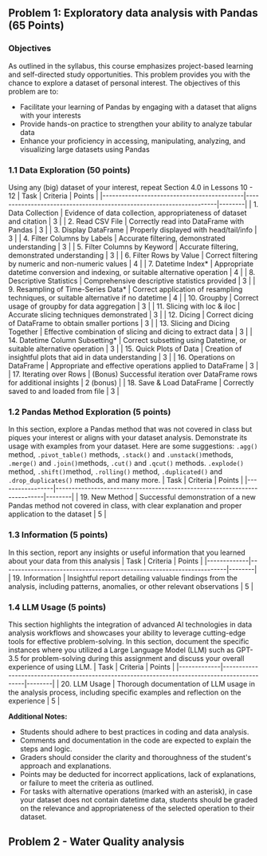 ## Problem 1: Exploratory data analysis with Pandas (65 Points)

### Objectives 
As outlined in the syllabus, this course emphasizes project-based learning and self-directed study opportunities. This problem provides you with the chance to explore a dataset of personal interest. The objectives of this problem are to:
- Facilitate your learning of Pandas by engaging with a dataset that aligns with your interests
- Provide hands-on practice to strengthen your ability to analyze tabular data
- Enhance your proficiency in accessing, manipulating, analyzing, and visualizing large datasets using Pandas

### 1.1 Data Exploration (50 points)
Using any (big) dataset of your interest, repeat Section 4.0 in Lessons 10 - 12 
| Task                                       | Criteria                                                            | Points |
|--------------------------------------------|---------------------------------------------------------------------|--------|
| 1. Data Collection                         | Evidence of data collection, appropriateness of dataset and citation   | 3      |
| 2. Read CSV File                           | Correctly read into DataFrame with Pandas                           | 3      |
| 3. Display DataFrame                       | Properly displayed with head/tail/info                              | 3      |
| 4. Filter Columns by Labels                | Accurate filtering, demonstrated understanding                      | 3      |
| 5. Filter Columns by Keyword               | Accurate filtering, demonstrated understanding                      | 3      |
| 6. Filter Rows by Value                    | Correct filtering by numeric and non-numeric values                 | 4      |
| 7. Datetime Index*                          | Appropriate datetime conversion and indexing, or suitable alternative operation | 4 |
| 8. Descriptive Statistics                  | Comprehensive descriptive statistics provided                       | 3      |
| 9. Resampling of Time-Series Data*          | Correct application of resampling techniques, or suitable alternative if no datetime | 4 |
| 10. Groupby                                | Correct usage of groupby for data aggregation                       | 3      |
| 11. Slicing with loc & iloc                | Accurate slicing techniques demonstrated                           | 3      |
| 12. Dicing                                 | Correct dicing of DataFrame to obtain smaller portions              | 3      |
| 13. Slicing and Dicing Together            | Effective combination of slicing and dicing to extract data         | 3      |
| 14. Datetime Column Subsetting*             | Correct subsetting using Datetime, or suitable alternative operation | 3     |
| 15. Quick Plots of Data                    | Creation of insightful plots that aid in data understanding         | 3      |
| 16. Operations on DataFrame                | Appropriate and effective operations applied to DataFrame           | 3      |
| 17. Iterating over Rows                    | (Bonus) Successful iteration over DataFrame rows for additional insights | 2 (bonus) |
| 18. Save & Load DataFrame                  | Correctly saved to and loaded from file                             | 3      |

### 1.2 Pandas Method Exploration (5 points)
In this section, explore a Pandas method that was not covered in class but piques your interest or aligns with your dataset analysis. Demonstrate its usage with examples from your dataset. Here are some suggestions:  `.agg()` method, `.pivot_table()` methods, `.stack()` and `.unstack()`methods, `.merge()` and `.join()`methods, `.cut()` and `.qcut()` methods. `.explode()` method, `.shift()`method, `.rolling()` method, `.duplicated()` and `.drop_duplicates()` methods, and many more. 
| Task            | Criteria                                                                 | Points |
|-----------------|--------------------------------------------------------------------------|--------|
| 19. New Method  | Successful demonstration of a new Pandas method not covered in class, with clear explanation and proper application to the dataset | 5      |

### 1.3 Information (5 points)
In this section, report any insights or useful information that you learned about your data from this analysis
| Task        | Criteria                                                             | Points |
|-------------|----------------------------------------------------------------------|--------|
| 19. Information | Insightful report detailing valuable findings from the analysis, including patterns, anomalies, or other relevant observations | 5      |

### 1.4 LLM Usage (5 points)
This section highlights the integration of advanced AI technologies in data analysis workflows and showcases your ability to leverage cutting-edge tools for effective problem-solving. In this section, document the specific instances where you utilized a Large Language Model (LLM) such as GPT-3.5 for problem-solving during this assignment and discuss your overall experience of using LLM. 
| Task        | Criteria                                                                                     | Points |
|-------------|----------------------------------------------------------------------------------------------|--------|
| 20. LLM Usage | Thorough documentation of LLM usage in the analysis process, including specific examples and reflection on the experience | 5      |

**Additional Notes:**
- Students should adhere to best practices in coding and data analysis.
- Comments and documentation in the code are expected to explain the steps and logic.
- Graders should consider the clarity and thoroughness of the student's approach and explanations.
- Points may be deducted for incorrect applications, lack of explanations, or failure to meet the criteria as outlined.
- For tasks with alternative operations (marked with an asterisk), in case your dataset does not contain datetime data, students should be graded on the relevance and appropriateness of the selected operation to their dataset.


## Problem 2 - Water Quality analysis






